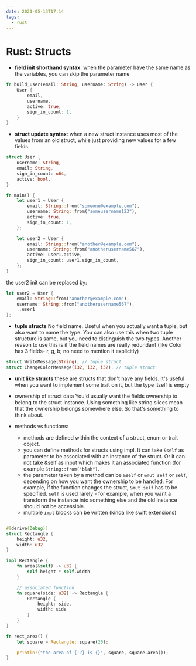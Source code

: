 ```yaml
---
date: 2021-05-13T17:14
tags: 
  - rust
---
```


# Rust: Structs


- **field init shorthand syntax**: when the parameter have the same name as the variables, you can skip the parameter name

```rust
fn build_user(email: String, username: String) -> User {
    User {
        email,
        username,
        active: true,
        sign_in_count: 1,
    }
}
```

- **struct update syntax**: when a new struct instance uses most of the values from an old struct, while just providing new values for a few fields.

```rust
struct User {
    username: String,
    email: String,
    sign_in_count: u64,
    active: bool,
}

fn main() {
    let user1 = User {
        email: String::from("someone@example.com"),
        username: String::from("someusername123"),
        active: true,
        sign_in_count: 1,
    };

    let user2 = User {
        email: String::from("another@example.com"),
        username: String::from("anotherusername567"),
        active: user1.active,
        sign_in_count: user1.sign_in_count,
    };
}


```

the user2 init can be replaced by:

```rust
let user2 = User {
    email: String::from("another@example.com"),
    username: String::from("anotherusername567"),
    ..user1
};
```


- **tuple structs**
No field name. Useful when you actually want a tuple, but also want to name the type. You can also use this when two tuple structure is same, but you need to distinguish the two types. Another reason to use this is if the field names are really redundant (like Color has 3 fields- r, g, b; no need to mention it explicitly)
```rust
struct WriteMessage(String); // tuple struct
struct ChangeColorMessage(i32, i32, i32); // tuple struct
```


- **unit like structs**
these are structs that don't have any fields. 
It's useful when you want to implement some trait on it, but the type itself is empty

- ownership of struct data
You'd usually want the fields ownership to belong to the struct instance. Using something like string slices mean that the ownership belongs somewhere else. So that's something to think about.


- methods vs functions:
  - methods are defined within the context of a struct, enum or trait object.
  - you can define methods for structs using impl. It can take `&self` as parameter to be associated with an instance of the struct. Or it can not take &self as input which makes it an associated function (for example `String::from("blah")`.
  - the parameter taken by a method can be `&self` or `&mut self` or `self`, depending on how you want the ownership to be handled. For example, if the function changes the struct, `&mut self` has to be specified. `self` is used rarely - for example, when you want a transform the instance into something else and the old instance should not be accessible.
  - multiple `impl` blocks can be written (kinda like swift extensions)

```rust

#[derive(Debug)]
struct Rectangle {
    height: u32,
    width: u32
}

impl Rectangle {
    fn area(&self) -> u32 {
        self.height * self.width
    }

    // associated function
    fn square(side: u32) -> Rectangle {
        Rectangle {
            height: side,
            width: side
        }
    }
}

fn rect_area() {
    let square = Rectangle::square(20);

    println!("the area of {:?} is {}", square, square.area());
}

```
